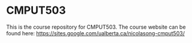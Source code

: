 # CMPUT503

This is the course repository for CMPUT503.
The course website can be found here: https://sites.google.com/ualberta.ca/nicolasong-cmput503/
